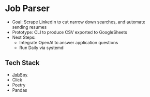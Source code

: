 # Job Parser

- Goal: Scrape LinkedIn to cut narrow down searches, and automate sending resumes
- Prototype: CLI to produce CSV exported to GoogleSheets
- Next Steps: 
  - Integrate OpenAI to answer application questions
  - Run Daily via systemd

## Tech Stack

- [JobSpy](https://github.com/Bunsly/JobSpy)
- Click
- Poetry
- Pandas


